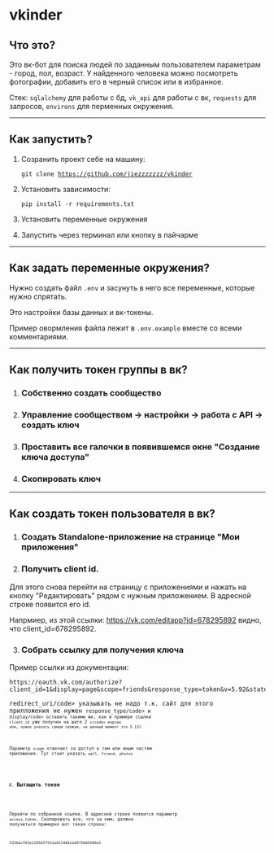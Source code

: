 # vkinder

## Что это?

Это вк-бот для поиска людей по заданным пользователем параметрам - город, пол, возраст. У найденного человека можно посмотреть фотографии, добавить его в черный список или в избранное.

Стек: <code>sqlalchemy</code> для работы с бд, <code>vk_api</code> для работы с вк, <code>requests</code> для запросов, <code>environs</code> для перменных окружения.

---

## Как запустить? 

1. Созранить проект себе на машину:

    <code>git clone https://github.com/jiezzzzzzz/vkinder</code>
    
2. Установить зависимости: 

    <code>pip install -r requirements.txt</code>
    
3. Установить переменные окружения

4. Запустить через терминал или кнопку в пайчарме

---

## Как задать переменные окружения?

Нужно создать файл <code>.env</code> и засунуть в него все переменные, которые нужно спрятать. 

Это настройки базы данных и вк-токены. 

Пример овормления файла лежит в <code>.env.example</code> вместе со всеми комментариями.

---

## Как получить токен группы в вк?

1. ### Собственно создать сообщество 

2. ### Управление сообществом -> настройки -> работа с API -> создать ключ

3. ### Проставить все галочки в появившемся окне "Создание ключа доступа"

4. ### Скопировать ключ

---

## Как создать токен пользователя в вк?

1. ### Создать Standalone-приложение на странице "Мои приложения"

2. ### Получить client id.

Для этого снова перейти на страницу с приложениями и нажать на кнопку "Редактировать" рядом с нужным приложением. В адресной строке появится его id. 

Напрмиер, из этой ссылки: https://vk.com/editapp?id=678295892 видно, что client_id=678295892.

3. ### Собрать ссылку для получения ключа

Пример ссылки из документации:

    https://oauth.vk.com/authorize?client_id=1&display=page&scope=friends&response_type=token&v=5.92&state=123456
    
<code>redirect_uri/code> указывать не надо т.к. сайт для этого прилложения не нужен
<code>response_type/code> и <code>display/code> оставить такими же, как в примере ссылки
<code>client_id</code> уже получен на шаге 2
<code>v/code> версия апи, нужно указать самую свежую, на данный момент это 5.131

Параметр <code>scope</code> отвечает за доступ к тем или иным частям приложения. Тут стоит указать <code>wall, friend, photos</code>

4. ### Вытащить токен

Перейти по собранной ссылке. В адресной строке появится параметр <code>access_token</code>. Скопировать все, что за ним, должна получиться примерно вот такая строка: 

<code>533bacf01e1165b57531ad114461ae8736d6506a3</code>

